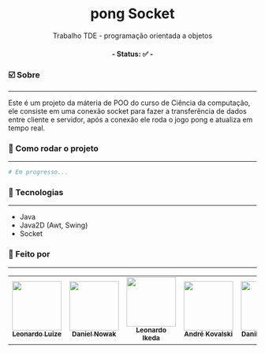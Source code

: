 <h1 align="center">
  pong Socket
</h1>
<p align="center">Trabalho TDE - programação orientada a objetos</p>

<h4 align="center"> 
	- Status: ✅ -
</h4>

### ☑️ Sobre
---

<p>
  Este é um projeto da máteria de POO do curso de Ciência da computação,
  ele consiste em uma conexão socket para fazer a transferência de dados
  entre cliente e servidor, após a conexão ele roda o jogo pong e atualiza
  em tempo real.
</p>

### 🔌 Como rodar o projeto
---

```bash
# Em progresso...
```

### 🔋 Tecnologias
---

- Java
- Java2D (Awt, Swing)
- Socket

### 🎲 Feito por
---

 <table align="center">
  <tr>
    <td align="center"><a href="https://github.com/LeonardoLuize"><img src="https://avatars.githubusercontent.com/u/74014082?v=4" width="100px;" alt=""/><br /><sub><b>Leonardo Luize</b></sub></a><br />
    </td>
    <td align="center"><a href="https://github.com/danielnowakassis"><img src="https://avatars.githubusercontent.com/u/63320957?s=64&v=4" width="100px;" alt=""/><br /><sub><b>Daniel Nowak</b></sub></a><br />
    </td>
    <td align="center"><a href="https://github.com/ikedss"><img src="https://avatars.githubusercontent.com/u/80907803?v=4" width="100px;" alt=""/><br /><sub><b>Leonardo Ikeda</b></sub></a><br />
    </td>
    <td align="center"><a href="https://github.com/Kovalski-rgb"><img src="https://avatars.githubusercontent.com/u/81390604?s=64&v=4" width="100px;" alt=""/><br /><sub><b>André Kovalski</b></sub></a><br />
    </td>
    <td align="center"><a href="https://github.com/zDaniloAlmeida"><img src="https://avatars.githubusercontent.com/u/82919838?s=64&v=4" width="100px;" alt=""/><br /><sub><b>Danilo Almeida</b></sub></a><br />
    </td>
  </tr>
</table>

